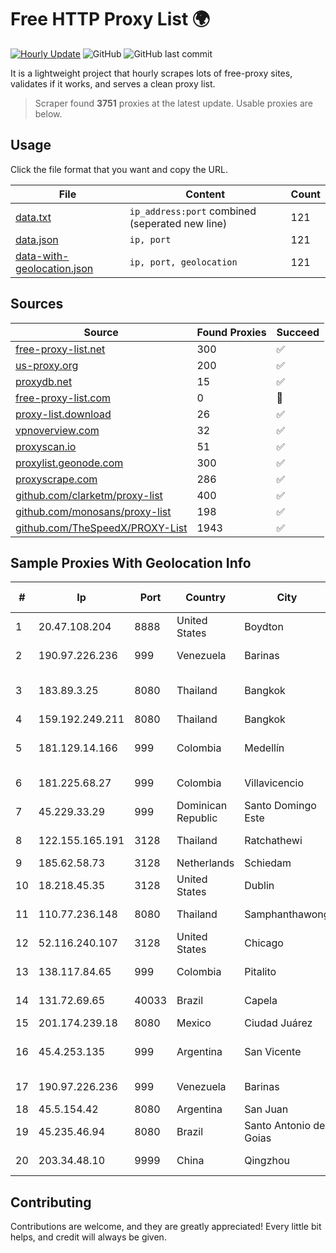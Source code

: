 
# Free HTTP Proxy List 🌍

[![Hourly Update](https://github.com/mertguvencli/http-proxy-list/actions/workflows/main.yml/badge.svg?branch=main)](https://github.com/mertguvencli/http-proxy-list/actions/workflows/main.yml)
![GitHub](https://img.shields.io/github/license/mertguvencli/http-proxy-list)
![GitHub last commit](https://img.shields.io/github/last-commit/mertguvencli/http-proxy-list)

It is a lightweight project that hourly scrapes lots of free-proxy sites, validates if it works, and serves a clean proxy list.


> Scraper found **3751** proxies at the latest update. Usable proxies are below.

## Usage

Click the file format that you want and copy the URL.


|File|Content|Count|
|----|-------|-----|
|[data.txt](https://raw.githubusercontent.com/mertguvencli/http-proxy-list/main/proxy-list/data.txt)|`ip_address:port` combined (seperated new line)|121|
|[data.json](https://raw.githubusercontent.com/mertguvencli/http-proxy-list/main/proxy-list/data.json)|`ip, port`|121|
|[data-with-geolocation.json](https://raw.githubusercontent.com/mertguvencli/http-proxy-list/main/proxy-list/data-with-geolocation.json)|`ip, port, geolocation`|121|

## Sources

|Source|Found Proxies|Succeed|
|------|-------------|-------|
|[free-proxy-list.net](https://free-proxy-list.net)|300|✅|
|[us-proxy.org](https://www.us-proxy.org)|200|✅|
|[proxydb.net](http://proxydb.net)|15|✅|
|[free-proxy-list.com](https://free-proxy-list.com/?page=&port=&type%5B%5D=http&type%5B%5D=https&up_time=0&search=Search)|0|🚫|
|[proxy-list.download](https://www.proxy-list.download/HTTP)|26|✅|
|[vpnoverview.com](https://vpnoverview.com/privacy/anonymous-browsing/free-proxy-servers)|32|✅|
|[proxyscan.io](https://www.proxyscan.io)|51|✅|
|[proxylist.geonode.com](https://proxylist.geonode.com/api/proxy-list?limit=300&page=1&sort_by=lastChecked&sort_type=desc&protocols=http,https)|300|✅|
|[proxyscrape.com](https://api.proxyscrape.com/v2/?request=displayproxies&protocol=http&timeout=10000&country=all&ssl=all&anonymity=all)|286|✅|
|[github.com/clarketm/proxy-list](https://raw.githubusercontent.com/clarketm/proxy-list/master/proxy-list-raw.txt)|400|✅|
|[github.com/monosans/proxy-list](https://raw.githubusercontent.com/monosans/proxy-list/main/proxies/http.txt)|198|✅|
|[github.com/TheSpeedX/PROXY-List](https://raw.githubusercontent.com/TheSpeedX/PROXY-List/master/http.txt)|1943|✅|


## Sample Proxies With Geolocation Info

|#|Ip|Port|Country|City|Internet Service Provider|
|-|--|----|-------|----|-------------------------|
|1|20.47.108.204|8888|United States|Boydton|Microsoft Corporation|
|2|190.97.226.236|999|Venezuela|Barinas|NetLink América C.A.|
|3|183.89.3.25|8080|Thailand|Bangkok|Triple T Broadband Public Company Limited|
|4|159.192.249.211|8080|Thailand|Bangkok|CAT-BB|
|5|181.129.14.166|999|Colombia|Medellín|EPM Telecomunicaciones S.A. E.S.P.|
|6|181.225.68.27|999|Colombia|Villavicencio|Media Commerce Partners S.A|
|7|45.229.33.29|999|Dominican Republic|Santo Domingo Este|Gold Data C.A.|
|8|122.155.165.191|3128|Thailand|Ratchathewi|CAT Telecom Public Company Limited|
|9|185.62.58.73|3128|Netherlands|Schiedam|Snel.com B.V.|
|10|18.218.45.35|3128|United States|Dublin|Amazon.com, Inc.|
|11|110.77.236.148|8080|Thailand|Samphanthawong|CAT Telecom Public Company Limited|
|12|52.116.240.107|3128|United States|Chicago|SoftLayer|
|13|138.117.84.65|999|Colombia|Pitalito|Sinergy Soluciones Integrales|
|14|131.72.69.65|40033|Brazil|Capela|TOP NET SERVIÔOS LTDA|
|15|201.174.239.18|8080|Mexico|Ciudad Juárez|Transtelco Inc|
|16|45.4.253.135|999|Argentina|San Vicente|Fernando German Fischer (FIBERNET TELECOM)|
|17|190.97.226.236|999|Venezuela|Barinas|NetLink América C.A.|
|18|45.5.154.42|8080|Argentina|San Juan|Intersat S.A|
|19|45.235.46.94|8080|Brazil|Santo Antonio de Goias|AS|
|20|203.34.48.10|9999|China|Qingzhou|Cloud Computing Corporation|



## Contributing

Contributions are welcome, and they are greatly appreciated! Every
little bit helps, and credit will always be given.

